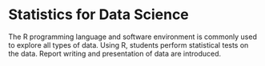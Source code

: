 # Statistics for Data Science
The R programming language and software environment is commonly used to explore all types of data. Using R, students perform statistical tests on the data. Report writing and presentation of data are introduced.
